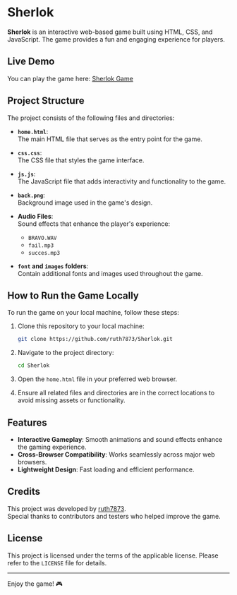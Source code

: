 # Sherlok

**Sherlok** is an interactive web-based game built using HTML, CSS, and JavaScript. The game provides a fun and engaging experience for players.

## Live Demo

You can play the game here: [Sherlok Game](https://chani-k.co.il/sherlok-game/)

## Project Structure

The project consists of the following files and directories:

- **`home.html`**:  
  The main HTML file that serves as the entry point for the game.

- **`css.css`**:  
  The CSS file that styles the game interface.

- **`js.js`**:  
  The JavaScript file that adds interactivity and functionality to the game.

- **`back.png`**:  
  Background image used in the game's design.

- **Audio Files**:  
  Sound effects that enhance the player's experience:  
  - `BRAVO.WAV`  
  - `fail.mp3`  
  - `succes.mp3`

- **`font` and `images` folders**:  
  Contain additional fonts and images used throughout the game.

## How to Run the Game Locally

To run the game on your local machine, follow these steps:

1. Clone this repository to your local machine:
   ```bash
   git clone https://github.com/ruth7873/Sherlok.git
   ```

2. Navigate to the project directory:
   ```bash
   cd Sherlok
   ```

3. Open the `home.html` file in your preferred web browser.

4. Ensure all related files and directories are in the correct locations to avoid missing assets or functionality.

## Features

- **Interactive Gameplay**: Smooth animations and sound effects enhance the gaming experience.
- **Cross-Browser Compatibility**: Works seamlessly across major web browsers.
- **Lightweight Design**: Fast loading and efficient performance.

## Credits

This project was developed by [ruth7873](https://github.com/ruth7873).  
Special thanks to contributors and testers who helped improve the game.

## License

This project is licensed under the terms of the applicable license. Please refer to the `LICENSE` file for details.

---

Enjoy the game! 🎮

